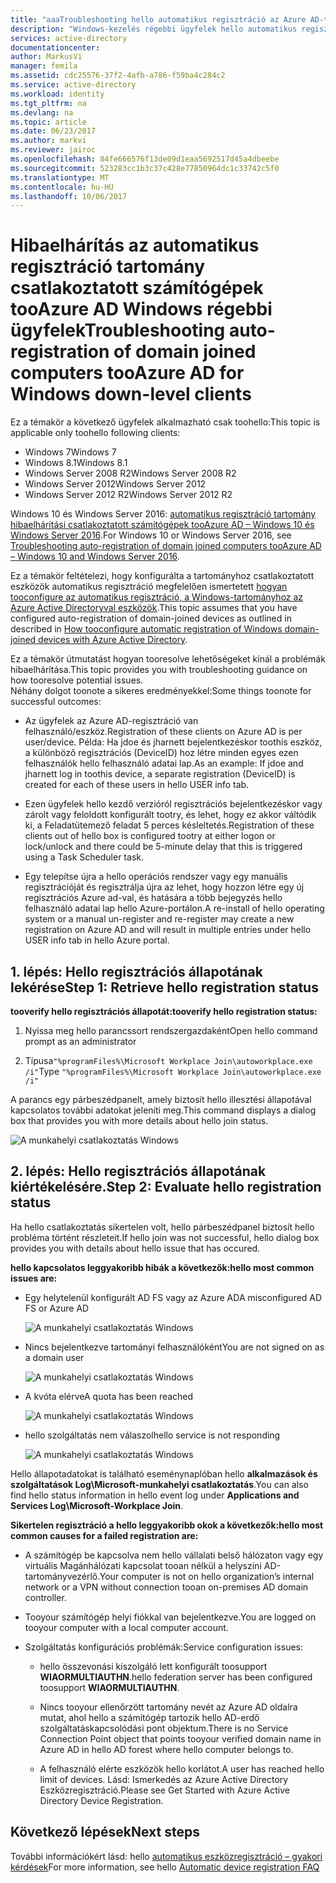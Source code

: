 ```yaml
---
title: "aaaTroubleshooting hello automatikus regisztráció az Azure AD-tartomány csatlakoztatott számítógépek Windows régebbi ügyfelekhez |} Microsoft Docs"
description: "Windows-kezelés régebbi ügyfelek hello automatikus regisztráció az Azure AD-tartomány hibaelhárítási csatlakoztatott számítógépeit."
services: active-directory
documentationcenter: 
author: MarkusVi
manager: femila
ms.assetid: cdc25576-37f2-4afb-a786-f59ba4c284c2
ms.service: active-directory
ms.workload: identity
ms.tgt_pltfrm: na
ms.devlang: na
ms.topic: article
ms.date: 06/23/2017
ms.author: markvi
ms.reviewer: jairoc
ms.openlocfilehash: 84fe666576f13de09d1eaa5692517d45a4dbeebe
ms.sourcegitcommit: 523283cc1b3c37c428e77850964dc1c33742c5f0
ms.translationtype: MT
ms.contentlocale: hu-HU
ms.lasthandoff: 10/06/2017
---
```

# <a name="troubleshooting-auto-registration-of-domain-joined-computers-tooazure-ad-for-windows-down-level-clients"></a><span data-ttu-id="14068-103">Hibaelhárítás az automatikus regisztráció tartomány csatlakoztatott számítógépek tooAzure AD Windows régebbi ügyfelek</span><span class="sxs-lookup"><span data-stu-id="14068-103">Troubleshooting auto-registration of domain joined computers tooAzure AD for Windows down-level clients</span></span> 

<span data-ttu-id="14068-104">Ez a témakör a következő ügyfelek alkalmazható csak toohello:</span><span class="sxs-lookup"><span data-stu-id="14068-104">This topic is applicable only toohello following clients:</span></span> 

- <span data-ttu-id="14068-105">Windows 7</span><span class="sxs-lookup"><span data-stu-id="14068-105">Windows 7</span></span> 
- <span data-ttu-id="14068-106">Windows 8.1</span><span class="sxs-lookup"><span data-stu-id="14068-106">Windows 8.1</span></span> 
- <span data-ttu-id="14068-107">Windows Server 2008 R2</span><span class="sxs-lookup"><span data-stu-id="14068-107">Windows Server 2008 R2</span></span> 
- <span data-ttu-id="14068-108">Windows Server 2012</span><span class="sxs-lookup"><span data-stu-id="14068-108">Windows Server 2012</span></span> 
- <span data-ttu-id="14068-109">Windows Server 2012 R2</span><span class="sxs-lookup"><span data-stu-id="14068-109">Windows Server 2012 R2</span></span> 
 

<span data-ttu-id="14068-110">Windows 10 és Windows Server 2016: [automatikus regisztráció tartomány hibaelhárítási csatlakoztatott számítógépek tooAzure AD – Windows 10 és Windows Server 2016](active-directory-device-registration-troubleshoot-windows.md).</span><span class="sxs-lookup"><span data-stu-id="14068-110">For Windows 10 or Windows Server 2016, see [Troubleshooting auto-registration of domain joined computers tooAzure AD – Windows 10 and Windows Server 2016](active-directory-device-registration-troubleshoot-windows.md).</span></span>

<span data-ttu-id="14068-111">Ez a témakör feltételezi, hogy konfigurálta a tartományhoz csatlakoztatott eszközök automatikus regisztráció megfelelően ismertetett [hogyan tooconfigure az automatikus regisztráció, a Windows-tartományhoz az Azure Active Directoryval eszközök](active-directory-device-registration-get-started.md).</span><span class="sxs-lookup"><span data-stu-id="14068-111">This topic assumes that you have configured auto-registration of domain-joined devices as outlined in described in [How tooconfigure automatic registration of Windows domain-joined devices with Azure Active Directory](active-directory-device-registration-get-started.md).</span></span>
 
<span data-ttu-id="14068-112">Ez a témakör útmutatást hogyan tooresolve lehetőségeket kínál a problémák hibaelhárítása.</span><span class="sxs-lookup"><span data-stu-id="14068-112">This topic provides you with troubleshooting guidance on how tooresolve potential issues.</span></span>  
<span data-ttu-id="14068-113">Néhány dolgot toonote a sikeres eredményekkel:</span><span class="sxs-lookup"><span data-stu-id="14068-113">Some things toonote for successful outcomes:</span></span> 

- <span data-ttu-id="14068-114">Az ügyfelek az Azure AD-regisztráció van felhasználó/eszköz.</span><span class="sxs-lookup"><span data-stu-id="14068-114">Registration of these clients on Azure AD is per user/device.</span></span> <span data-ttu-id="14068-115">Példa: Ha jdoe és jharnett bejelentkezéskor toothis eszköz, a különböző regisztrációs (DeviceID) hoz létre minden egyes ezen felhasználók hello felhasználó adatai lap.</span><span class="sxs-lookup"><span data-stu-id="14068-115">As an example: If jdoe and jharnett log in toothis device, a separate registration (DeviceID) is created for each of these users in hello USER info tab.</span></span>  

- <span data-ttu-id="14068-116">Ezen ügyfelek hello kezdő verzióról regisztrációs bejelentkezéskor vagy zárolt vagy feloldott konfigurált tootry, és lehet, hogy ez akkor váltódik ki, a Feladatütemező feladat 5 perces késleltetés.</span><span class="sxs-lookup"><span data-stu-id="14068-116">Registration of these clients out of hello box is configured tootry at either logon or lock/unlock and there could be 5-minute delay that this is triggered using a Task Scheduler task.</span></span> 

- <span data-ttu-id="14068-117">Egy telepítse újra a hello operációs rendszer vagy egy manuális regisztrációját és regisztrálja újra az lehet, hogy hozzon létre egy új regisztrációs Azure ad-val, és hatására a több bejegyzés hello felhasználó adatai lap hello Azure-portálon.</span><span class="sxs-lookup"><span data-stu-id="14068-117">A re-install of hello operating system or a manual un-register and re-register may create a new registration on Azure AD and will result in multiple entries under hello USER info tab in hello Azure portal.</span></span> 


## <a name="step-1-retrieve-hello-registration-status"></a><span data-ttu-id="14068-118">1. lépés: Hello regisztrációs állapotának lekérése</span><span class="sxs-lookup"><span data-stu-id="14068-118">Step 1: Retrieve hello registration status</span></span> 

<span data-ttu-id="14068-119">**tooverify hello regisztrációs állapotát:**</span><span class="sxs-lookup"><span data-stu-id="14068-119">**tooverify hello registration status:**</span></span>  

1. <span data-ttu-id="14068-120">Nyissa meg hello parancssort rendszergazdaként</span><span class="sxs-lookup"><span data-stu-id="14068-120">Open hello command prompt as an administrator</span></span> 

2. <span data-ttu-id="14068-121">Típusa`"%programFiles%\Microsoft Workplace Join\autoworkplace.exe /i"`</span><span class="sxs-lookup"><span data-stu-id="14068-121">Type `"%programFiles%\Microsoft Workplace Join\autoworkplace.exe /i"`</span></span>

<span data-ttu-id="14068-122">A parancs egy párbeszédpanelt, amely biztosít hello illesztési állapotával kapcsolatos további adatokat jeleníti meg.</span><span class="sxs-lookup"><span data-stu-id="14068-122">This command displays a dialog box that provides you with more details about hello join status.</span></span>

![A munkahelyi csatlakoztatás Windows](./media/active-directory-device-registration-troubleshoot-windows-legacy/01.png)


## <a name="step-2-evaluate-hello-registration-status"></a><span data-ttu-id="14068-124">2. lépés: Hello regisztrációs állapotának kiértékelésére.</span><span class="sxs-lookup"><span data-stu-id="14068-124">Step 2: Evaluate hello registration status</span></span> 

<span data-ttu-id="14068-125">Ha hello csatlakoztatás sikertelen volt, hello párbeszédpanel biztosít hello probléma történt részleteit.</span><span class="sxs-lookup"><span data-stu-id="14068-125">If hello join was not successful, hello dialog box provides you with details about hello issue that has occured.</span></span>

<span data-ttu-id="14068-126">**hello kapcsolatos leggyakoribb hibák a következők:**</span><span class="sxs-lookup"><span data-stu-id="14068-126">**hello most common issues are:**</span></span>

- <span data-ttu-id="14068-127">Egy helytelenül konfigurált AD FS vagy az Azure AD</span><span class="sxs-lookup"><span data-stu-id="14068-127">A misconfigured AD FS or Azure AD</span></span>

    ![A munkahelyi csatlakoztatás Windows](./media/active-directory-device-registration-troubleshoot-windows-legacy/02.png)

- <span data-ttu-id="14068-129">Nincs bejelentkezve tartományi felhasználóként</span><span class="sxs-lookup"><span data-stu-id="14068-129">You are not signed on as a domain user</span></span>

    ![A munkahelyi csatlakoztatás Windows](./media/active-directory-device-registration-troubleshoot-windows-legacy/03.png)

- <span data-ttu-id="14068-131">A kvóta elérve</span><span class="sxs-lookup"><span data-stu-id="14068-131">A quota has been reached</span></span>

    ![A munkahelyi csatlakoztatás Windows](./media/active-directory-device-registration-troubleshoot-windows-legacy/04.png)

- <span data-ttu-id="14068-133">hello szolgáltatás nem válaszol</span><span class="sxs-lookup"><span data-stu-id="14068-133">hello service is not responding</span></span> 

    ![A munkahelyi csatlakoztatás Windows](./media/active-directory-device-registration-troubleshoot-windows-legacy/05.png)

<span data-ttu-id="14068-135">Hello állapotadatokat is található eseménynaplóban hello **alkalmazások és szolgáltatások Log\Microsoft-munkahelyi csatlakoztatás**.</span><span class="sxs-lookup"><span data-stu-id="14068-135">You can also find hello status information in hello event log under **Applications and Services Log\Microsoft-Workplace Join**.</span></span>
  
<span data-ttu-id="14068-136">**Sikertelen regisztráció a hello leggyakoribb okok a következők:**</span><span class="sxs-lookup"><span data-stu-id="14068-136">**hello most common causes for a failed registration are:**</span></span> 

- <span data-ttu-id="14068-137">A számítógép be kapcsolva nem hello vállalati belső hálózaton vagy egy virtuális Magánhálózati kapcsolat tooan nélkül a helyszíni AD-tartományvezérlő.</span><span class="sxs-lookup"><span data-stu-id="14068-137">Your computer is not on hello organization’s internal network or a VPN without connection tooan on-premises AD domain controller.</span></span>

- <span data-ttu-id="14068-138">Tooyour számítógép helyi fiókkal van bejelentkezve.</span><span class="sxs-lookup"><span data-stu-id="14068-138">You are logged on tooyour computer with a local computer account.</span></span> 

- <span data-ttu-id="14068-139">Szolgáltatás konfigurációs problémák:</span><span class="sxs-lookup"><span data-stu-id="14068-139">Service configuration issues:</span></span> 

  - <span data-ttu-id="14068-140">hello összevonási kiszolgáló lett konfigurált toosupport **WIAORMULTIAUTHN**.</span><span class="sxs-lookup"><span data-stu-id="14068-140">hello federation server has been configured toosupport **WIAORMULTIAUTHN**.</span></span> 

  - <span data-ttu-id="14068-141">Nincs tooyour ellenőrzött tartomány nevét az Azure AD oldalra mutat, ahol hello a számítógép tartozik hello AD-erdő szolgáltatáskapcsolódási pont objektum.</span><span class="sxs-lookup"><span data-stu-id="14068-141">There is no Service Connection Point object that points tooyour verified domain name in Azure AD in hello AD forest where hello computer belongs to.</span></span>

  - <span data-ttu-id="14068-142">A felhasználó elérte eszközök hello korlátot.</span><span class="sxs-lookup"><span data-stu-id="14068-142">A user has reached hello limit of devices.</span></span> <span data-ttu-id="14068-143">Lásd: Ismerkedés az Azure Active Directory Eszközregisztráció.</span><span class="sxs-lookup"><span data-stu-id="14068-143">Please see Get Started with Azure Active Directory Device Registration.</span></span>

## <a name="next-steps"></a><span data-ttu-id="14068-144">Következő lépések</span><span class="sxs-lookup"><span data-stu-id="14068-144">Next steps</span></span>

<span data-ttu-id="14068-145">További információkért lásd: hello [automatikus eszközregisztráció – gyakori kérdések](active-directory-device-registration-faq.md)</span><span class="sxs-lookup"><span data-stu-id="14068-145">For more information, see hello [Automatic device registration FAQ](active-directory-device-registration-faq.md)</span></span> 
